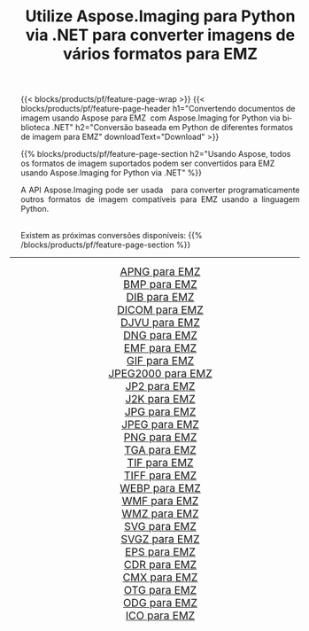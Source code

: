 ﻿---
title: Utilize Aspose.Imaging para Python via .NET para converter imagens de vários formatos para EMZ 
weight: 3920
url: /pt/python-net/conversion/to/emz/ 
lang: pt
langdirlevel: 2
locales: zh-hans,ja,it,ru,de,es,fr,nl,id,lt,pl,pt,vi,tr,ko,zh-hant,ar,hi,th,sv,cs,uk,he
description: Você pode usar Aspose.Imaging para Python via biblioteca .NET para converter de uma variedade de formatos para EMZ
---

{{< blocks/products/pf/feature-page-wrap >}}
{{< blocks/products/pf/feature-page-header h1="Convertendo documentos de imagem usando Aspose para EMZ  com Aspose.Imaging for Python via biblioteca .NET" h2="Conversão baseada em Python de diferentes formatos de imagem para EMZ" downloadText="Download" >}}


{{% blocks/products/pf/feature-page-section  h2="Usando Aspose, todos os formatos de imagem suportados podem ser convertidos para EMZ usando Aspose.Imaging for Python via .NET" %}}
<p align=justify>A API Aspose.Imaging pode ser usada   para converter programaticamente outros formatos de imagem compatíveis para EMZ usando a linguagem Python.</p>
<br/>
Existem as próximas conversões disponíveis:
{{% /blocks/products/pf/feature-page-section %}}
<div class="container-fluid productfamilypage bg-gray">
    <div class="convertypes bg-gray agp-content section">
        <div class="container">
		<hr style="margin-left:-20px;"/>
		<div class="row other-converters" style="gap: 10px;font-size: 19px;text-align:center;">
		    <div class='col-md-2 other-converter remove-lp remove-rp'><a href="/imaging/pt/python-net/conversion/apng-to-emz/" style="padding:15px;">APNG para EMZ</a></div>
<div class='col-md-2 other-converter remove-lp remove-rp'><a href="/imaging/pt/python-net/conversion/bmp-to-emz/" style="padding:15px;">BMP para EMZ</a></div>
<div class='col-md-2 other-converter remove-lp remove-rp'><a href="/imaging/pt/python-net/conversion/dib-to-emz/" style="padding:15px;">DIB para EMZ</a></div>
<div class='col-md-2 other-converter remove-lp remove-rp'><a href="/imaging/pt/python-net/conversion/dicom-to-emz/" style="padding:15px;">DICOM para EMZ</a></div>
<div class='col-md-2 other-converter remove-lp remove-rp'><a href="/imaging/pt/python-net/conversion/djvu-to-emz/" style="padding:15px;">DJVU para EMZ</a></div>
<div class='col-md-2 other-converter remove-lp remove-rp'><a href="/imaging/pt/python-net/conversion/dng-to-emz/" style="padding:15px;">DNG para EMZ</a></div>
<div class='col-md-2 other-converter remove-lp remove-rp'><a href="/imaging/pt/python-net/conversion/emf-to-emz/" style="padding:15px;">EMF para EMZ</a></div>
<div class='col-md-2 other-converter remove-lp remove-rp'><a href="/imaging/pt/python-net/conversion/gif-to-emz/" style="padding:15px;">GIF para EMZ</a></div>
<div class='col-md-2 other-converter remove-lp remove-rp'><a href="/imaging/pt/python-net/conversion/jpeg2000-to-emz/" style="padding:15px;">JPEG2000 para EMZ</a></div>
<div class='col-md-2 other-converter remove-lp remove-rp'><a href="/imaging/pt/python-net/conversion/jp2-to-emz/" style="padding:15px;">JP2 para EMZ</a></div>
<div class='col-md-2 other-converter remove-lp remove-rp'><a href="/imaging/pt/python-net/conversion/j2k-to-emz/" style="padding:15px;">J2K para EMZ</a></div>
<div class='col-md-2 other-converter remove-lp remove-rp'><a href="/imaging/pt/python-net/conversion/jpg-to-emz/" style="padding:15px;">JPG para EMZ</a></div>
<div class='col-md-2 other-converter remove-lp remove-rp'><a href="/imaging/pt/python-net/conversion/jpeg-to-emz/" style="padding:15px;">JPEG para EMZ</a></div>
<div class='col-md-2 other-converter remove-lp remove-rp'><a href="/imaging/pt/python-net/conversion/png-to-emz/" style="padding:15px;">PNG para EMZ</a></div>
<div class='col-md-2 other-converter remove-lp remove-rp'><a href="/imaging/pt/python-net/conversion/tga-to-emz/" style="padding:15px;">TGA para EMZ</a></div>
<div class='col-md-2 other-converter remove-lp remove-rp'><a href="/imaging/pt/python-net/conversion/tif-to-emz/" style="padding:15px;">TIF para EMZ</a></div>
<div class='col-md-2 other-converter remove-lp remove-rp'><a href="/imaging/pt/python-net/conversion/tiff-to-emz/" style="padding:15px;">TIFF para EMZ</a></div>
<div class='col-md-2 other-converter remove-lp remove-rp'><a href="/imaging/pt/python-net/conversion/webp-to-emz/" style="padding:15px;">WEBP para EMZ</a></div>
<div class='col-md-2 other-converter remove-lp remove-rp'><a href="/imaging/pt/python-net/conversion/wmf-to-emz/" style="padding:15px;">WMF para EMZ</a></div>
<div class='col-md-2 other-converter remove-lp remove-rp'><a href="/imaging/pt/python-net/conversion/wmz-to-emz/" style="padding:15px;">WMZ para EMZ</a></div>
<div class='col-md-2 other-converter remove-lp remove-rp'><a href="/imaging/pt/python-net/conversion/svg-to-emz/" style="padding:15px;">SVG para EMZ</a></div>
<div class='col-md-2 other-converter remove-lp remove-rp'><a href="/imaging/pt/python-net/conversion/svgz-to-emz/" style="padding:15px;">SVGZ para EMZ</a></div>
<div class='col-md-2 other-converter remove-lp remove-rp'><a href="/imaging/pt/python-net/conversion/eps-to-emz/" style="padding:15px;">EPS para EMZ</a></div>
<div class='col-md-2 other-converter remove-lp remove-rp'><a href="/imaging/pt/python-net/conversion/cdr-to-emz/" style="padding:15px;">CDR para EMZ</a></div>
<div class='col-md-2 other-converter remove-lp remove-rp'><a href="/imaging/pt/python-net/conversion/cmx-to-emz/" style="padding:15px;">CMX para EMZ</a></div>
<div class='col-md-2 other-converter remove-lp remove-rp'><a href="/imaging/pt/python-net/conversion/otg-to-emz/" style="padding:15px;">OTG para EMZ</a></div>
<div class='col-md-2 other-converter remove-lp remove-rp'><a href="/imaging/pt/python-net/conversion/odg-to-emz/" style="padding:15px;">ODG para EMZ</a></div>
<div class='col-md-2 other-converter remove-lp remove-rp'><a href="/imaging/pt/python-net/conversion/ico-to-emz/" style="padding:15px;">ICO para EMZ</a></div>
                </div>
        </div>
    </div>
</div>
<br/>


